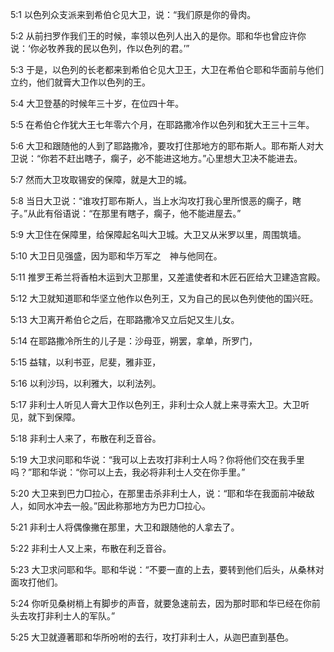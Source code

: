 <a id="1"></a>5:1  以色列众支派来到希伯仑见大卫，说：“我们原是你的骨肉。  

<a id="2"></a>5:2  从前扫罗作我们王的时候，率领以色列人出入的是你。耶和华也曾应许你说：‘你必牧养我的民以色列，作以色列的君。’”  

<a id="3"></a>5:3  于是，以色列的长老都来到希伯仑见大卫王，大卫在希伯仑耶和华面前与他们立约，他们就膏大卫作以色列的王。  

<a id="4"></a>5:4  大卫登基的时候年三十岁，在位四十年。  

<a id="5"></a>5:5  在希伯仑作犹大王七年零六个月，在耶路撒冷作以色列和犹大王三十三年。  

<a id="6"></a>5:6  大卫和跟随他的人到了耶路撒冷，要攻打住那地方的耶布斯人。耶布斯人对大卫说：“你若不赶出瞎子，瘸子，必不能进这地方。”心里想大卫决不能进去。  

<a id="7"></a>5:7  然而大卫攻取锡安的保障，就是大卫的城。  

<a id="8"></a>5:8  当日大卫说：“谁攻打耶布斯人，当上水沟攻打我心里所恨恶的瘸子，瞎子。”从此有俗语说：“在那里有瞎子，瘸子，他不能进屋去。”  

<a id="9"></a>5:9  大卫住在保障里，给保障起名叫大卫城。大卫又从米罗以里，周围筑墙。  

<a id="10"></a>5:10  大卫日见强盛，因为耶和华万军之　神与他同在。  

<a id="11"></a>5:11  推罗王希兰将香柏木运到大卫那里，又差遣使者和木匠石匠给大卫建造宫殿。  

<a id="12"></a>5:12  大卫就知道耶和华坚立他作以色列王，又为自己的民以色列使他的国兴旺。  

<a id="13"></a>5:13  大卫离开希伯仑之后，在耶路撒冷又立后妃又生儿女。  

<a id="14"></a>5:14  在耶路撒冷所生的儿子是：沙母亚，朔罢，拿单，所罗门，  

<a id="15"></a>5:15  益辖，以利书亚，尼斐，雅非亚，  

<a id="16"></a>5:16  以利沙玛，以利雅大，以利法列。  

<a id="17"></a>5:17  非利士人听见人膏大卫作以色列王，非利士众人就上来寻索大卫。大卫听见，就下到保障。  

<a id="18"></a>5:18  非利士人来了，布散在利乏音谷。  

<a id="19"></a>5:19  大卫求问耶和华说：“我可以上去攻打非利士人吗？你将他们交在我手里吗？”耶和华说：“你可以上去，我必将非利士人交在你手里。”  

<a id="20"></a>5:20  大卫来到巴力□拉心，在那里击杀非利士人，说：“耶和华在我面前冲破敌人，如同水冲去一般。”因此称那地方为巴力□拉心。  

<a id="21"></a>5:21  非利士人将偶像撇在那里，大卫和跟随他的人拿去了。  

<a id="22"></a>5:22  非利士人又上来，布散在利乏音谷。  

<a id="23"></a>5:23  大卫求问耶和华。耶和华说：“不要一直的上去，要转到他们后头，从桑林对面攻打他们。  

<a id="24"></a>5:24  你听见桑树梢上有脚步的声音，就要急速前去，因为那时耶和华已经在你前头去攻打非利士人的军队。”  

<a id="25"></a>5:25  大卫就遵著耶和华所吩咐的去行，攻打非利士人，从迦巴直到基色。  
